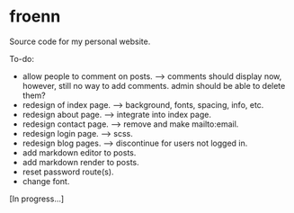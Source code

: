 # froenn
Source code for my personal website.

To-do:
- allow people to comment on posts. --> comments should display now, however, still no way to add comments. admin should be able to delete them?
- redesign of index page. --> background, fonts, spacing, info, etc.
- redesign about page. --> integrate into index page.
- redesign contact page. --> remove and make mailto:email.
- redesign login page. --> scss.
- redesign blog pages. --> discontinue for users not logged in.
- add markdown editor to posts.
- add markdown render to posts.
- reset password route(s).
- change font.

[In progress...]
